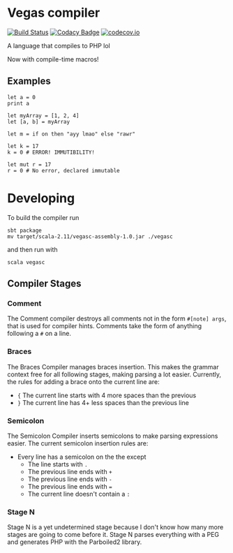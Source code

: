 # Vegas compiler

[![Build Status](https://travis-ci.org/rrdelaney/vegas.svg?branch=master)](https://travis-ci.org/rrdelaney/vegas)
[![Codacy Badge](https://www.codacy.com/project/badge/1abbaf9cfe93479ebf539e2095b31ff5)](https://www.codacy.com/app/rrdelaney/vegas)
[![codecov.io](http://codecov.io/github/rrdelaney/vegas/coverage.svg?branch=master)](http://codecov.io/github/rrdelaney/vegas?branch=master)

A language that compiles to PHP lol

Now with compile-time macros!

## Examples

```
let a = 0
print a
```

```
let myArray = [1, 2, 4]
let [a, b] = myArray
```

```
let m = if on then "ayy lmao" else "rawr"

let k = 17
k = 0 # ERROR! IMMUTIBILITY!

let mut r = 17
r = 0 # No error, declared immutable
```

# Developing

To build the compiler run

```
sbt package
mv target/scala-2.11/vegasc-assembly-1.0.jar ./vegasc
```

and then run with

```
scala vegasc
```

## Compiler Stages

### Comment

The Comment compiler destroys all comments not in the form `#[note] args`,
that is used for compiler hints. Comments take the form of anything following a
`#` on a line.

### Braces

The Braces Compiler manages braces insertion. This makes the grammar context
free for all following stages, making parsing a lot easier. Currently, the
rules for adding a brace onto the current line are:

- `{` The current line starts with 4 more spaces than the previous
- `}` The current line has 4+ less spaces than the previous line

### Semicolon

The Semicolon Compiler inserts semicolons to make parsing expressions easier.
The current semicolon insertion rules are:

- Every line has a semicolon on the the except
    + The line starts with `.`
    + The previous line ends with `+`
    + The previous line ends with `-`
    + The previous line ends with `=`
    + The current line doesn't contain a `:`

### Stage N

Stage N is a yet undetermined stage because I don't know how many more stages
are going to come before it. Stage N parses everything with a PEG and generates
PHP with the Parboiled2 library.
